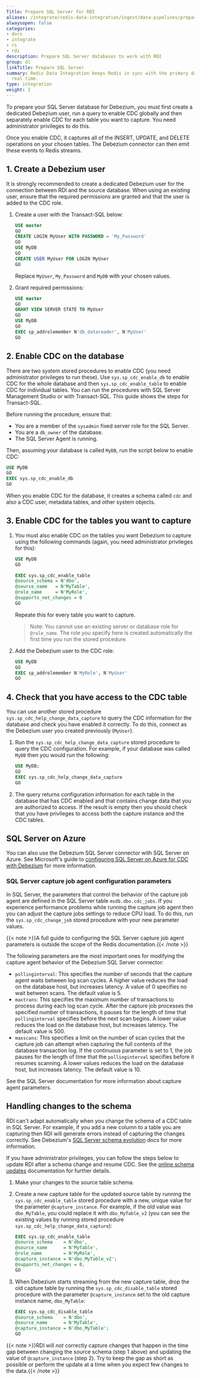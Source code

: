 ```yaml
---
Title: Prepare SQL Server for RDI
aliases: /integrate/redis-data-integration/ingest/data-pipelines/prepare-dbs/sql-server/
alwaysopen: false
categories:
- docs
- integrate
- rs
- rdi
description: Prepare SQL Server databases to work with RDI
group: di
linkTitle: Prepare SQL Server
summary: Redis Data Integration keeps Redis in sync with the primary database in near
  real time.
type: integration
weight: 2
---
```


To prepare your SQL Server database for Debezium, you must first create a dedicated Debezium user,
run a query to enable CDC globally and then separately enable CDC for each table you want to
capture. You need administrator privileges to do this.

Once you enable CDC, it captures all of the INSERT, UPDATE, and DELETE operations
on your chosen tables. The Debezium connector can then emit these events to
Redis streams.

## 1. Create a Debezium user

It is strongly recommended to create a dedicated Debezium user for the connection between RDI
and the source database. When using an existing user, ensure that the required 
permissions are granted and that the user is added to the CDC role.

1.  Create a user with the Transact-SQL below:

    ```sql
    USE master
    GO
    CREATE LOGIN MyUser WITH PASSWORD = 'My_Password'
    GO
    USE MyDB
    GO
    CREATE USER MyUser FOR LOGIN MyUser
    GO
    ```

    Replace `MyUser`, `My_Password` and `MyDB` with your chosen values.

1.  Grant required permissions:

    ```sql
    USE master
    GO
    GRANT VIEW SERVER STATE TO MyUser
    GO
    USE MyDB
    GO
    EXEC sp_addrolemember N'db_datareader', N'MyUser'
    GO
    ```

## 2. Enable CDC on the database

There are two system stored procedures to enable CDC (you need
administrator privileges to run these). Use `sys.sp_cdc_enable_db`
to enable CDC for the whole database and then `sys.sp_cdc_enable_table` to enable CDC for individual tables. 
You can run the procedures with SQL Server Management Studio or with
Transact-SQL. This guide shows the steps for Transact-SQL.

Before running the procedure, ensure that:

- You are a member of the `sysadmin` fixed server role for the SQL Server.
- You are a `db_owner` of the database.
- The SQL Server Agent is running.

Then, assuming your database is called `MyDB`, run the script below to enable CDC:

```sql
USE MyDB
GO
EXEC sys.sp_cdc_enable_db
GO
```

When you enable CDC for the database, it creates a schema called `cdc` and also
a CDC user, metadata tables, and other system objects. 

## 3. Enable CDC for the tables you want to capture

1.  You must also enable CDC on the tables you want Debezium to capture using the
following commands (again, you need administrator privileges for this):

    ```sql
    USE MyDB
    GO

    EXEC sys.sp_cdc_enable_table
    @source_schema = N'dbo',
    @source_name   = N'MyTable', 
    @role_name     = N'MyRole',  
    @supports_net_changes = 0
    GO
    ```

    Repeate this for every table you want to capture.

    > Note:
    > You cannot use an existing server or database role for `@role_name`. The role
    > you specify here is created automatically the first time you run the stored procedure.
  
1.  Add the Debezium user to the CDC role:

    ```sql
    USE MyDB
    GO
    EXEC sp_addrolemember N'MyRole', N'MyUser'
    GO
    ```

## 4. Check that you have access to the CDC table

You can use another stored procedure `sys.sp_cdc_help_change_data_capture`
to query the CDC information for the database and check you have enabled
it correctly. To do this, connect as the Debezium user you created previously (`MyUser`).

1.  Run the `sys.sp_cdc_help_change_data_capture` stored procedure to query
    the CDC configuration. For example, if your database was called `MyDB` then you would
    run the following:

    ```sql
    USE MyDB;
    GO
    EXEC sys.sp_cdc_help_change_data_capture
    GO
    ```

1.  The query returns configuration information for each table in the database that
    has CDC enabled and that contains change data that you are authorized to
    access. If the result is empty then you should check that you have privileges
    to access both the capture instance and the CDC tables.

## SQL Server on Azure

You can also use the Debezium SQL Server connector with SQL Server on Azure.
See Microsoft's guide to
[configuring SQL Server on Azure for CDC with Debezium](https://learn.microsoft.com/en-us/samples/azure-samples/azure-sql-db-change-stream-debezium/azure-sql%2D%2Dsql-server-change-stream-with-debezium/)
for more information.

### SQL Server capture job agent configuration parameters

In SQL Server, the parameters that control the behavior of the capture job agent
are defined in the SQL Server table `msdb.dbo.cdc_jobs`. If you experience performance
problems while running the capture job agent then you can adjust the capture jobs
settings to reduce CPU load. To do this, run the `sys.sp_cdc_change_job` stored procedure
with your new parameter values.

{{< note >}}A full guide to configuring the SQL Server capture job agent parameters
is outside the scope of the Redis documentation.{{< /note >}}

The following parameters are the most important ones for modifying the capture agent behavior
of the Debezium SQL Server connector:

* `pollinginterval`: This specifies the number of seconds that the capture agent
  waits between log scan cycles. A higher value reduces the load on the database
  host, but increases latency.  A value of 0 specifies no wait between scans.
  The default value is 5.
* `maxtrans`: This specifies the maximum number of transactions to process during
  each log scan cycle. After the capture job processes the specified number of
  transactions, it pauses for the length of time that `pollinginterval` specifies
  before the next scan begins. A lower value reduces the load on the database host,
  but increases latency. The default value is 500.
* `maxscans`: This specifies a limit on the number of scan cycles that the capture
  job can attempt when capturing the full contents of the database transaction log.
  If the continuous parameter is set to 1, the job pauses for the length of time
  that the `pollinginterval` specifies before it resumes scanning. A lower values
  reduces the load on the database host, but increases latency. The default value is 10.

See the SQL Server documentation for more information about capture agent parameters.

## Handling changes to the schema

RDI can't adapt automatically when you change the schema of a CDC table in SQL Server. For example,
if you add a new column to a table you are capturing then RDI will generate errors
instead of capturing the changes correctly. See Debezium's
[SQL Server schema evolution](https://debezium.io/documentation/reference/stable/connectors/sqlserver.html#sqlserver-schema-evolution)
docs for more information.

If you have administrator privileges, you can follow the steps below to update RDI after
a schema change and resume CDC. See the
[online schema updates](https://debezium.io/documentation/reference/stable/connectors/sqlserver.html#online-schema-updates)
documentation for further details.

1.  Make your changes to the source table schema.

1.  Create a new capture table for the updated source table by running the `sys.sp_cdc_enable_table` stored
    procedure with a new, unique value for the parameter `@capture_instance`. For example, if the old value
    was `dbo_MyTable`, you could replace it with `dbo_MyTable_v2` (you can see the existing values by running
    stored procedure `sys.sp_cdc_help_change_data_capture`):

    ```sql
    EXEC sys.sp_cdc_enable_table
    @source_schema    = N'dbo',
    @source_name      = N'MyTable',
    @role_name        = N'MyRole',
    @capture_instance = N'dbo_MyTable_v2';
    @supports_net_changes = 0,
    GO
    ```

1.  When Debezium starts streaming from the new capture table, drop the old capture table by running 
    the `sys.sp_cdc_disable_table` stored procedure with the parameter `@capture_instance` set to the old
    capture instance name, `dbo_MyTable`:

    ```sql
    EXEC sys.sp_cdc_disable_table
    @source_schema    = N'dbo',
    @source_name      = N'MyTable',
    @capture_instance = N'dbo_MyTable';
    GO
    ```

{{< note >}}RDI will *not* correctly capture changes that happen in the time gap between changing
the source schema (step 1 above) and updating the value of `@capture_instance` (step 2).
Try to keep the gap as short as possible or perform the update at a time when you expect
few changes to the data.{{< /note >}}
